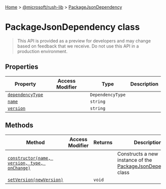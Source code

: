 [Home](./index) &gt; [@microsoft/rush-lib](./rush-lib.md) &gt; [PackageJsonDependency](./rush-lib.packagejsondependency.md)

# PackageJsonDependency class

> This API is provided as a preview for developers and may change based on feedback that we receive. Do not use this API in a production environment.

## Properties

|  Property | Access Modifier | Type | Description |
|  --- | --- | --- | --- |
|  [`dependencyType`](./rush-lib.packagejsondependency.dependencytype.md) |  | `DependencyType` |  |
|  [`name`](./rush-lib.packagejsondependency.name.md) |  | `string` |  |
|  [`version`](./rush-lib.packagejsondependency.version.md) |  | `string` |  |

## Methods

|  Method | Access Modifier | Returns | Description |
|  --- | --- | --- | --- |
|  [`constructor(name, version, type, onChange)`](./rush-lib.packagejsondependency.constructor.md) |  |  | Constructs a new instance of the [PackageJsonDependency](./rush-lib.packagejsondependency.md) class |
|  [`setVersion(newVersion)`](./rush-lib.packagejsondependency.setversion.md) |  | `void` |  |

